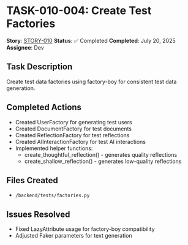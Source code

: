 # TASK-010-004: Create Test Factories

**Story**: [STORY-010](../../stories/infrastructure/STORY-010-pytest-setup.md)
**Status**: ✅ Completed
**Completed**: July 20, 2025
**Assignee**: Dev

## Task Description

Create test data factories using factory-boy for consistent test data generation.

## Completed Actions

- Created UserFactory for generating test users
- Created DocumentFactory for test documents
- Created ReflectionFactory for test reflections
- Created AIInteractionFactory for test AI interactions
- Implemented helper functions:
  - create_thoughtful_reflection() - generates quality reflections
  - create_shallow_reflection() - generates low-quality reflections

## Files Created

- `/backend/tests/factories.py`

## Issues Resolved

- Fixed LazyAttribute usage for factory-boy compatibility
- Adjusted Faker parameters for text generation
